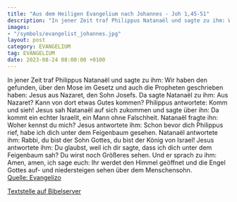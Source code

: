 ```yaml
---
title: "Aus dem Heiligen Evangelium nach Johannes - Joh 1,45-51"
description: "In jener Zeit traf Philippus Natanaël und sagte zu ihm: Wir haben den gefunden, über den Mose im Gesetz und auch die Propheten geschrieben haben: Jesus aus Nazaret, den Sohn Josefs. Da sagte Natanaël zu ihm: Aus Nazaret? Kann von dort etwas Gutes kommen? Philippus antwortete: Kom...."
images:
- "/symbols/evangelist_johannes.jpg"
layout: post
category: EVANGELIUM
tag: EVANGELIUM
date: 2023-08-24 08:00:00 +0100
---
```

In jener Zeit traf Philippus Natanaël und sagte zu ihm: Wir haben den gefunden, über den Mose im Gesetz und auch die Propheten geschrieben haben: Jesus aus Nazaret, den Sohn Josefs.
Da sagte Natanaël zu ihm: Aus Nazaret? Kann von dort etwas Gutes kommen? Philippus antwortete: Komm und sieh!
Jesus sah Natanaël auf sich zukommen und sagte über ihn: Da kommt ein echter Israelit, ein Mann ohne Falschheit.<!--more-->
Natanaël fragte ihn: Woher kennst du mich? Jesus antwortete ihm: Schon bevor dich Philippus rief, habe ich dich unter dem Feigenbaum gesehen.
Natanaël antwortete ihm: Rabbi, du bist der Sohn Gottes, du bist der König von Israel!
Jesus antwortete ihm: Du glaubst, weil ich dir sagte, dass ich dich unter dem Feigenbaum sah? Du wirst noch Größeres sehen.
Und er sprach zu ihm: Amen, amen, ich sage euch: Ihr werdet den Himmel geöffnet und die Engel Gottes auf- und niedersteigen sehen über dem Menschensohn.<br>
[Quelle: Evangelizo](https://evangeliumtagfuertag.org/DE/gospel)

[Textstelle auf Bibelserver](https://www.bibleserver.com/EU/Johannes1,45-51)
